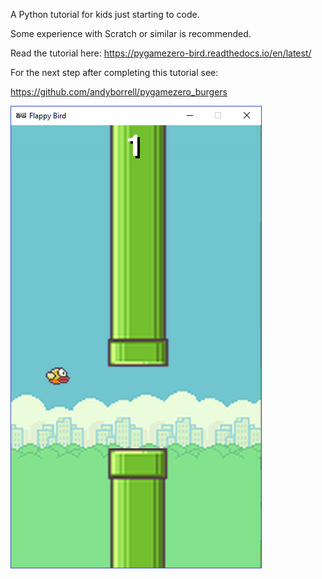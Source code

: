 A Python tutorial for kids just starting to code.

Some experience with Scratch or similar is recommended.

Read the tutorial here: https://pygamezero-bird.readthedocs.io/en/latest/

For the next step after completing this tutorial see:

https://github.com/andyborrell/pygamezero_burgers

![image](https://github.com/andyborrell/pygamezero_bird/blob/master/docs/source/images/bird_complete.png?raw=true)


